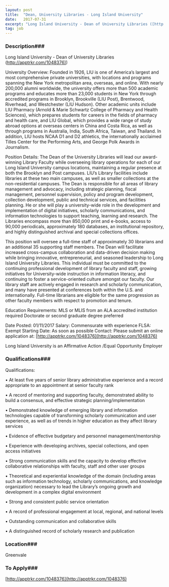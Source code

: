 ```yaml
---
layout: post
title:  "Dean, University Libraries - Long Island University"
date:   2017-07-31
excerpt: "Long Island University - Dean of University Libraries ([http://apptrkr.com/1048376)](http://apptrkr.com/1048376)) University Overview: Founded in 1926, LIU is one of America’s largest and most comprehensive private universities, with locations and programs spanning the New York metropolitan area, overseas, and online. With nearly 200,000 alumni worldwide, the university offers more than 500 academic..."
tag: job
---
```


### Description###

Long Island University - Dean of University Libraries ([http://apptrkr.com/1048376)](http://apptrkr.com/1048376))

University Overview:
Founded in 1926, LIU is one of America’s largest and most comprehensive private universities, with locations and programs spanning the New York metropolitan area, overseas, and online. With nearly 200,000 alumni worldwide, the university offers more than 500 academic programs and educates more than 23,000 students in New York through accredited programs in Brooklyn, Brookville (LIU Post), Brentwood, Riverhead, and Westchester (LIU Hudson). Other academic units include LIU Pharmacy (Arnold & Marie Schwartz College of Pharmacy and Health Sciences), which prepares students for careers in the fields of pharmacy and health care, and LIU Global, which provides a wide range of study abroad options at overseas centers in China and Costa Rica, as well as through programs in Australia, India, South Africa, Taiwan, and Thailand. In addition, LIU hosts NCAA D1 and D2 athletics, the internationally acclaimed Tilles Center for the Performing Arts, and George Polk Awards in Journalism.

Position Details:
The Dean of the University Libraries will lead our award-winning Library Faculty while overseeing library operations for each of our Long Island University campus locations, maintaining a regular presence at both the Brooklyn and Post campuses. LIU’s Library facilities include libraries at these two main campuses, as well as smaller collections at the non-residential campuses. The Dean is responsible for all areas of library management and advocacy, including strategic planning, fiscal management, personnel supervision, policy and program development, collection development, public and technical services, and facilities planning. He or she will play a university-wide role in the development and implementation of digital initiatives, scholarly communications, and information technologies to support teaching, learning and research. The Libraries encompass more than 850,000 print and e-books, access to 90,000 periodicals, approximately 180 databases, an institutional repository, and highly distinguished archival and special collections offices.

This position will oversee a full-time staff of approximately 30 librarians and an additional 35 supporting staff members. The Dean will facilitate increased cross-campus collaboration and data-driven decision making while bringing innovative, entrepreneurial, and seasoned leadership to Long Island University Libraries. This individual must be committed to the continuing professional development of library faculty and staff, growing initiatives for University-wide instruction in information literacy, and continuing to foster a service-oriented culture amongst our faculty. Our library staff are actively engaged in research and scholarly communication, and many have presented at conferences both within the U.S. and internationally. Full-time librarians are eligible for the same progression as other faculty members with respect to promotion and tenure.

Education Requirements:
MLS or MLIS from an ALA accredited institution required Doctorate or second graduate degree preferred

Date Posted: 01/11/2017
Salary: Commensurate with experience
FLSA: Exempt
Starting Date: As soon as possible
Contact: Please submit an online application at: [http://apptrkr.com/1048376](http://apptrkr.com/1048376)

Long Island University is an Affirmative Action /Equal Opportunity Employer




### Qualifications###

Qualifications:

•  At least five years of senior library administrative experience and a record appropriate to an appointment at senior faculty rank

•  A record of mentoring and supporting faculty, demonstrated ability to build a consensus, and effective strategic planning/implementation

•  Demonstrated knowledge of emerging library and information technologies capable of transforming scholarly communication and user experience, as well as of trends in higher education as they affect library services

•  Evidence of effective budgetary and personnel management/mentorship

•  Experience with developing archives, special collections, and open access initiatives

•  Strong communication skills and the capacity to develop effective collaborative relationships
with faculty, staff and other user groups

•  Theoretical and experiential knowledge of the domain (including areas such as information
technology, scholarly communications, and knowledge organization) necessary to lead the
Library’s ongoing growth and development in a complex digital environment

•  Strong and consistent public service orientation

•  A record of professional engagement at local, regional, and national levels

•  Outstanding communication and collaborative skills

•  A distinguished record of scholarly research and publication




### Location###

Greenvale




### To Apply###

[http://apptrkr.com/1048376](http://apptrkr.com/1048376)





